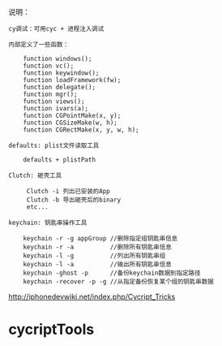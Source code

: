 说明：

    cy调试：可用cyc + 进程注入调试
        
    内部定义了一些函数：

        function windows();
        function vc();
        function keywindow();
        function loadFramework(fw);
        function delegate();
        function mgr();
        function views();
        function ivars(a);
        function CGPointMake(x, y);
        function CGSizeMake(w, h);
        function CGRectMake(x, y, w, h);

    defaults: plist文件读取工具

        defaults + plistPath

    Clutch: 砸壳工具

         Clutch -i 列出已安装的App
         Clutch -b 导出砸壳后的binary
         etc...

    keychain: 钥匙串操作工具

        keychain -r -g appGroup //删除指定组钥匙串信息
        keychain -r -a          //删除所有钥匙串信息
        keychain -l -g          //列出所有钥匙串组
        keychain -l -a          //输出所有钥匙串信息
        keychain -ghost -p      //备份keychain数据到指定路径
        keychain -recover -p -g //从指定备份恢复某个组的钥匙串数据



http://iphonedevwiki.net/index.php/Cycript_Tricks

# cycriptTools

